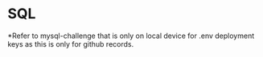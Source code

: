 # SQL

*Refer to mysql-challenge that is only on local device for .env deployment keys as this is only for github records.